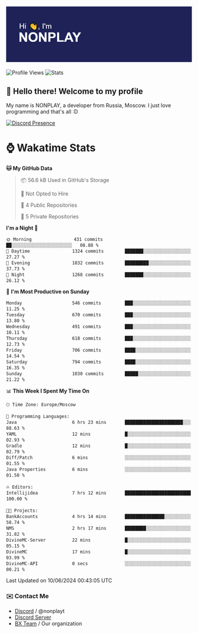 ![Discord Presence](./header.png)
<br></br>
![Profile Views](https://komarev.com/ghpvc/?username=NONPLAYT&color=blue&style=for-the-badge)
![Stats](https://img.shields.io/badge/0%25-OPTIMIZED-orange?style=for-the-badge)


## :wave: Hello there! Welcome to my profile

My name is NONPLAY, a developer from Russia, Moscow. I just love programming and that's all :D

[![Discord Presence](https://lanyard.cnrad.dev/api/597087584090587177?showDisplayName=true)](https://discord.com/users/597087584090587177) 

# ⌚ Wakatime Stats

<!--START_SECTION:waka-->
**🐱 My GitHub Data** 

> 📦 56.6 kB Used in GitHub's Storage 
 > 
> 🚫 Not Opted to Hire
 > 
> 📜 4 Public Repositories 
 > 
> 🔑 5 Private Repositories 
 > 
**I'm a Night 🦉** 

```text
🌞 Morning                431 commits         ██░░░░░░░░░░░░░░░░░░░░░░░   08.88 % 
🌆 Daytime                1324 commits        ███████░░░░░░░░░░░░░░░░░░   27.27 % 
🌃 Evening                1832 commits        █████████░░░░░░░░░░░░░░░░   37.73 % 
🌙 Night                  1268 commits        ███████░░░░░░░░░░░░░░░░░░   26.12 % 
```
📅 **I'm Most Productive on Sunday** 

```text
Monday                   546 commits         ███░░░░░░░░░░░░░░░░░░░░░░   11.25 % 
Tuesday                  670 commits         ███░░░░░░░░░░░░░░░░░░░░░░   13.80 % 
Wednesday                491 commits         ███░░░░░░░░░░░░░░░░░░░░░░   10.11 % 
Thursday                 618 commits         ███░░░░░░░░░░░░░░░░░░░░░░   12.73 % 
Friday                   706 commits         ████░░░░░░░░░░░░░░░░░░░░░   14.54 % 
Saturday                 794 commits         ████░░░░░░░░░░░░░░░░░░░░░   16.35 % 
Sunday                   1030 commits        █████░░░░░░░░░░░░░░░░░░░░   21.22 % 
```


📊 **This Week I Spent My Time On** 

```text
🕑︎ Time Zone: Europe/Moscow

💬 Programming Languages: 
Java                     6 hrs 23 mins       ██████████████████████░░░   88.63 % 
YAML                     12 mins             █░░░░░░░░░░░░░░░░░░░░░░░░   02.93 % 
Gradle                   12 mins             █░░░░░░░░░░░░░░░░░░░░░░░░   02.79 % 
Diff/Patch               6 mins              ░░░░░░░░░░░░░░░░░░░░░░░░░   01.55 % 
Java Properties          6 mins              ░░░░░░░░░░░░░░░░░░░░░░░░░   01.50 % 

🔥 Editors: 
Intellijidea             7 hrs 12 mins       █████████████████████████   100.00 % 

🐱‍💻 Projects: 
BankAccounts             4 hrs 14 mins       ███████████████░░░░░░░░░░   58.74 % 
NMS                      2 hrs 17 mins       ████████░░░░░░░░░░░░░░░░░   31.82 % 
DivineMC-Server          22 mins             █░░░░░░░░░░░░░░░░░░░░░░░░   05.15 % 
DivineMC                 17 mins             █░░░░░░░░░░░░░░░░░░░░░░░░   03.99 % 
DivineMC-API             0 secs              ░░░░░░░░░░░░░░░░░░░░░░░░░   00.21 % 
```


 Last Updated on 10/06/2024 00:43:05 UTC
<!--END_SECTION:waka-->

### ✉️ Contact Me

- [Discord](https://discord.com/users/597087584090587177) / @nonplayt
- [Discord Server](https://discord.gg/p7cxhw7E2M)
- [BX Team](https://github.com/BX-Team) / Our organization

